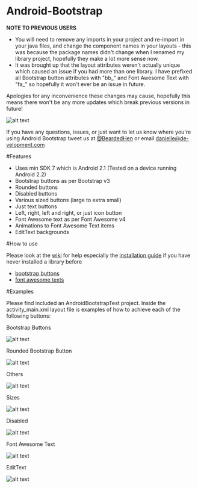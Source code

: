 Android-Bootstrap
=================

**NOTE TO PREVIOUS USERS**
* You will need to remove any imports in your project and re-import in your java files, and change the component names in your layouts - this was because the package names didn't change when I renamed my library project, hopefully they make a lot more sense now.
* It was brought up that the layout attributes weren't actually unique which caused an issue if you had more than one library. I have prefixed all Bootstrap button attributes with "bb_" and Font Awesome Text with "fa_" so hopefully it won't ever be an issue in future.

Apologies for any inconvenience these changes may cause, hopefully this means there won't be any more updates which break previous versions in future!

![alt text](https://raw.github.com/Bearded-Hen/Android-Bootstrap/master/images/device_image.png "Device Image")

If you have any questions, issues, or just want to let us know where you're using Android Bootstrap tweet us at [@BeardedHen](https://twitter.com/beardedhen) or email danielle@de-velopment.com 

#Features
* Uses min SDK 7 which is Android 2.1 (Tested on a device running Android 2.2)
* Bootstrap buttons as per Bootstrap v3
* Rounded buttons
* Disabled buttons
* Various sized buttons (large to extra small)
* Just text buttons
* Left, right, left and right, or just icon button
* Font Awesome text as per Font Awesome v4
* Animations to Font Awesome Text items
* EditText backgrounds


#How to use

Please look at the [wiki](https://github.com/Bearded-Hen/Android-Bootstrap/wiki) for help especially the [installation guide](https://github.com/Bearded-Hen/Android-Bootstrap/wiki/Installation-Guide) if you have never installed a library before

- [bootstrap buttons](https://github.com/Bearded-Hen/Android-Bootstrap/wiki/Bootstrap-Button) 
- [font awesome texts](https://github.com/Bearded-Hen/Android-Bootstrap/wiki/Font-Awesome-Text)

#Examples

Please find included an AndroidBootstrapTest project. Inside the activity_main.xml layout file is examples of how to achieve each of the following buttons:

Bootstrap Buttons

![alt text](https://raw.github.com/Bearded-Hen/Android-Bootstrap/master/images/buttons.png "regular bootstrap buttons")

Rounded Bootstrap Button

![alt text](https://raw.github.com/Bearded-Hen/Android-Bootstrap/master/images/buttons_rounded.png "rounded bootstrap buttons")

Others

![alt text](https://raw.github.com/Bearded-Hen/Android-Bootstrap/master/images/buttons_others.png "other bootstrap buttons")

Sizes

![alt text](https://raw.github.com/Bearded-Hen/Android-Bootstrap/master/images/buttons_sizes.png "sized bootstrap buttons")

Disabled

![alt text](https://raw.github.com/Bearded-Hen/Android-Bootstrap/master/images/buttons_disabled.png "disabled bootstrap buttons")

Font Awesome Text

![alt text](https://raw.github.com/Bearded-Hen/Android-Bootstrap/master/images/font_awesome_text.png "font_awesome_text")

EditText

![alt text](https://raw.github.com/Bearded-Hen/Android-Bootstrap/master/images/edittext_background.png "edit text backgrounds")

